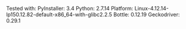 
Tested with:
PyInstaller: 3.4
Python: 2.7.14
Platform: Linux-4.12.14-lp150.12.82-default-x86_64-with-glibc2.2.5
Bottle: 0.12.19
Geckodriver: 0.29.1
